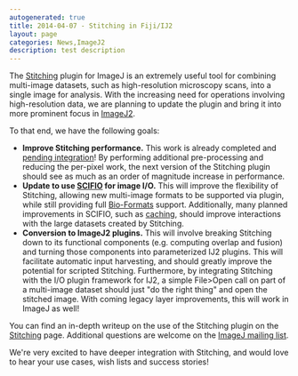 ```yaml
---
autogenerated: true
title: 2014-04-07 - Stitching in Fiji/IJ2
layout: page
categories: News,ImageJ2
description: test description
---
```


The [Stitching](Stitching) plugin for ImageJ is an extremely useful tool for combining multi-image datasets, such as high-resolution microscopy scans, into a single image for analysis. With the increasing need for operations involving high-resolution data, we are planning to update the plugin and bring it into more prominent focus in [ImageJ2](ImageJ2).

To that end, we have the following goals:

-   **Improve Stitching performance.** This work is already completed and [pending integration](https://github.com/fiji/Stitching/pull/15)! By performing additional pre-processing and reducing the per-pixel work, the next version of the Stitching plugin should see as much as an order of magnitude increase in performance.
-   **Update to use [SCIFIO](SCIFIO) for image I/O.** This will improve the flexibility of Stitching, allowing new multi-image formats to be supported via plugin, while still providing full [Bio-Formats](Bio-Formats) support. Additionally, many planned improvements in SCIFIO, such as [caching](https://github.com/scifio/scifio/issues/125), should improve interactions with the large datasets created by Stitching.
-   **Conversion to ImageJ2 plugins.** This will involve breaking Stitching down to its functional components (e.g. computing overlap and fusion) and turning those components into parameterized IJ2 plugins. This will facilitate automatic input harvesting, and should greatly improve the potential for scripted Stitching. Furthermore, by integrating Stitching with the I/O plugin framework for IJ2, a simple File&gt;Open call on part of a multi-image dataset should just "do the right thing" and open the stitched image. With coming legacy layer improvements, this will work in ImageJ as well!

You can find an in-depth writeup on the use of the Stitching plugin on the [Stitching](Stitching) page. Additional questions are welcome on the [ImageJ mailing list](Mailing_Lists).

We're very excited to have deeper integration with Stitching, and would love to hear your use cases, wish lists and success stories!

 

